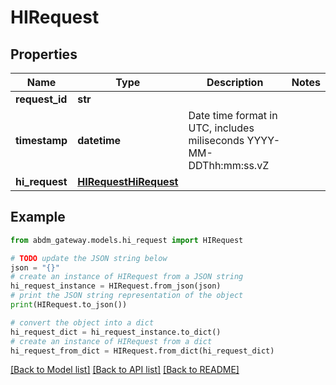 # HIRequest


## Properties

Name | Type | Description | Notes
------------ | ------------- | ------------- | -------------
**request_id** | **str** |  | 
**timestamp** | **datetime** | Date time format in UTC, includes miliseconds YYYY-MM-DDThh:mm:ss.vZ | 
**hi_request** | [**HIRequestHiRequest**](HIRequestHiRequest.md) |  | 

## Example

```python
from abdm_gateway.models.hi_request import HIRequest

# TODO update the JSON string below
json = "{}"
# create an instance of HIRequest from a JSON string
hi_request_instance = HIRequest.from_json(json)
# print the JSON string representation of the object
print(HIRequest.to_json())

# convert the object into a dict
hi_request_dict = hi_request_instance.to_dict()
# create an instance of HIRequest from a dict
hi_request_from_dict = HIRequest.from_dict(hi_request_dict)
```
[[Back to Model list]](../README.md#documentation-for-models) [[Back to API list]](../README.md#documentation-for-api-endpoints) [[Back to README]](../README.md)



